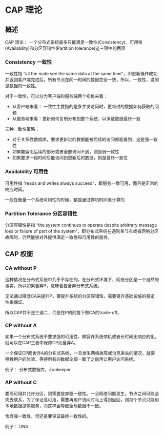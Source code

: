 # CAP 理论

## 概述

CAP 理论： 一个分布式系统最多只能满足一致性(Consistency)、可用性(Availability)和分区容错性(Partition tolerance)这三项中的两项

### Consistency 一致性

一致性指 “all the node see the same data at the same time”，即更新操作成功并返回客户端完成后，所有节点在同一时间的数据完全一致，所以，一致性，说的是数据的一致性。

对于一致性，可以分为客户端和服务端两个视角来看：

+ 从客户端来看： 一致性主要指的是多并发访问时，更新过的数据如何获取的问题
+ 从服务端来看：更新如何复制分布到整个系统，以保证数据最终一致

三种一致性策略：

+ 对于关系性数据库，要求更新过的数据能被后续的访问都能看到，这是强一致性
+ 如果能容忍后续的部分或者全部访问不到，则是弱一致性
+ 如果要求一段时间后能访问到更新后的数据，则是最终一致性

### Availability 可用性

可用性指 “reads and writes always succeed”，即服务一致可用，而且是正常的响应时间。

一般在衡量一个系统可用性的时候，都是通过停机时间来计算的

### Partition Tolerance 分区容错性

分区容错性是指 “the system continues to operate despite arbitrary message loss or failure of part of the system”，即分布式系统在遇到某节点或者网络分区故障时，仍然能够对外提供满足一致性和可用性的服务。

## CAP 权衡

### CA without P

这种情况在分布式系统中几乎不存在的。在分布式环境下，网络分区是一个自然的事实，所以如果舍弃P，意味着要舍弃分布式系统。

无法通过降低CA来提升P，要提升系统的分区容错性，需要提升基础设施的稳定性来保证。

所以CAP并不是三选二，而是在P的前提下做CA的trade-off。

### CP without A

如果一个分布式系统不要求强的可用性，即容许系统停机或者长时间无响应的化，就可以在CAP三者中保障CP而舍弃A。

一个保证CP而舍弃A的分布式系统，一旦发生网络故障或消息丢失的情况，就要牺牲用户的体验，等待所有的数据全部一致了之后再让用户访问系统。

例子： 分布式数据库，Zookeeper

### AP without C

要高可用并允许分区，则需要放弃强一致性。一旦网络问题发生，节点之间可能会失去联系，为了保证高可用，需要再用户访问时马上得到返回，则每个节点只能用本地数据提供服务，而这样会导致全局数据不一致。

舍弃强一致性，但还是要保证最终一致性的。

例子： DNS
